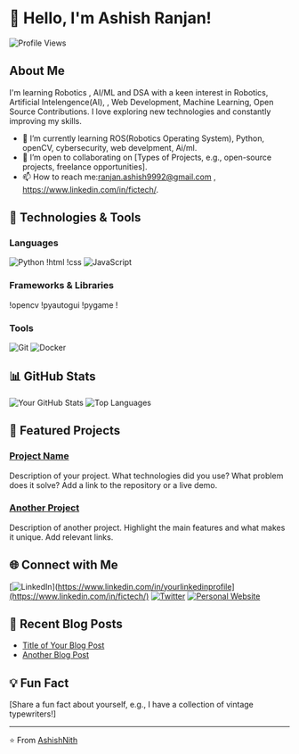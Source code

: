 # 👋 Hello, I'm Ashish Ranjan!

![Profile Views](https://komarev.com/ghpvc/?username=yourusername&color=blueviolet&style=flat-square)

## About Me

I'm learning Robotics , AI/ML and DSA with a keen interest in Robotics, Artificial Intelengence(AI), , Web Development, Machine Learning, Open Source Contributions. I love exploring new technologies and constantly improving my skills.

- 🌱 I’m currently learning ROS(Robotics Operating System), Python, openCV, cybersecurity, web develpment, Ai/ml.
- 💼 I’m open to collaborating on [Types of Projects, e.g., open-source projects, freelance opportunities].<!--Add here some types of projects that would suit my skills -->
- 📫 How to reach me:ranjan.ashish9992@gmail.com , https://www.linkedin.com/in/fictech/.

## 🔧 Technologies & Tools

### Languages
![Python](https://img.shields.io/badge/Python-3776AB?style=for-the-badge&logo=python&logoColor=white)
!html
!css
![JavaScript](https://img.shields.io/badge/JavaScript-F7DF1E?style=for-the-badge&logo=javascript&logoColor=black)
<!-- Add more languages as needed -->

### Frameworks & Libraries
!opencv
!pyautogui
!pygame
!

<!-- Add more frameworks and libraries as needed -->

### Tools
![Git](https://img.shields.io/badge/Git-F05032?style=for-the-badge&logo=git&logoColor=white)
![Docker](https://img.shields.io/badge/Docker-2496ED?style=for-the-badge&logo=docker&logoColor=white)
<!-- Add more tools as needed -->

## 📊 GitHub Stats

![Your GitHub Stats](https://github-readme-stats.vercel.app/api?username=yourusername&show_icons=true&theme=radical)
![Top Languages](https://github-readme-stats.vercel.app/api/top-langs/?username=yourusername&layout=compact&theme=radical)



## 📘 Featured Projects

### [Project Name](https://github.com/yourusername/projectname)
Description of your project. What technologies did you use? What problem does it solve? Add a link to the repository or a live demo.

### [Another Project](https://github.com/yourusername/anotherproject)
Description of another project. Highlight the main features and what makes it unique. Add relevant links.

## 🌐 Connect with Me

[![LinkedIn]([https://img.shields.io/badge/LinkedIn-0077B5?style=for-the-badge&logo=linkedin&logoColor=white)](https://www.linkedin.com/in/yourlinkedinprofile](https://www.linkedin.com/in/fictech/)
[![Twitter]([https://img.shields.io/badge/Twitter-1DA1F2?style=for-the-badge&logo=twitter&logoColor=white)](https://twitter.com/yourtwitterhandle](https://x.com/AshishR9992))
[![Personal Website]([https://img.shields.io/badge/Website-4285F4?style=for-the-badge&logo=google-chrome&logoColor=white)](https://yourwebsite.com](https://ashishnith.github.io/MyWebsite/))
<!-- Add more social media links as needed -->

## 📄 Recent Blog Posts

<!-- BLOG-POST-LIST:START -->
- [Title of Your Blog Post](https://ashishnith.github.io/MyWebsite/blog.html)
- [Another Blog Post](https://ashishnith.github.io/MyWebsite/blog.html)
<!-- BLOG-POST-LIST:END -->

## 💡 Fun Fact

[Share a fun fact about yourself, e.g., I have a collection of vintage typewriters!]

---

⭐️ From [AshishNith](https://github.com/AshishNith)
